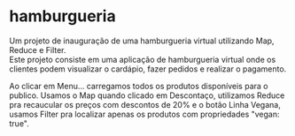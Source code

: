 # hamburgueria
Um projeto de inauguração de uma hamburgueria virtual utilizando Map, Reduce e Filter.
<br>
Este projeto consiste em uma aplicação de hamburgueria virtual onde os clientes podem visualizar o cardápio, fazer pedidos e realizar o pagamento.

Ao clicar em Menu... carregamos todos os produtos disponíveis para o publico. Usamos o Map quando clicado em Descontaço, 
utilizamos Reduce pra recaucular os preços com descontos de 20% e o botão Linha Vegana, usamos Filter pra localizar apenas os produtos com propriedades "vegan: true".
